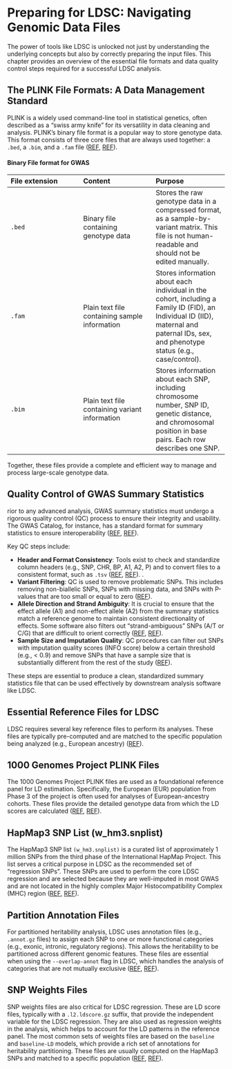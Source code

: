 # Preparing for LDSC: Navigating Genomic Data Files

The power of tools like LDSC is unlocked not just by understanding the
underlying concepts but also by correctly preparing the input files.
This chapter provides an overview of the essential file formats and data
quality control steps required for a successful LDSC analysis.

## The PLINK File Formats: A Data Management Standard

PLINK is a widely used command-line tool in statistical genetics, often
described as a “swiss army knife” for its versatility in data cleaning
and analysis. PLINK’s binary file format is a popular way to store
genotype data. This format consists of three core files that are always
used together: a `.bed`, a `.bim`, and a `.fam` file
([REF](https://sites.google.com/a/broadinstitute.org/ricopili/required-computational-skills),
[REF](https://wanggroup.org/compbio_tutorial/plink_format.html)).

#### Binary File format for GWAS

<table>
<colgroup>
<col style="width: 33%" />
<col style="width: 33%" />
<col style="width: 33%" />
</colgroup>
<thead>
<tr>
<th style="text-align: left;">File extension</th>
<th style="text-align: left;">Content</th>
<th style="text-align: left;">Purpose</th>
</tr>
</thead>
<tbody>
<tr>
<td style="text-align: left;"><code>.bed</code></td>
<td style="text-align: left;">Binary file containing genotype data</td>
<td style="text-align: left;">Stores the raw genotype data in a
compressed format, as a sample-by-variant matrix. This file is not
human-readable and should not be edited manually.</td>
</tr>
<tr>
<td style="text-align: left;"><code>.fam</code></td>
<td style="text-align: left;">Plain text file containing sample
information</td>
<td style="text-align: left;">Stores information about each individual
in the cohort, including a Family ID (FID), an Individual ID (IID),
maternal and paternal IDs, sex, and phenotype status (e.g.,
case/control).</td>
</tr>
<tr>
<td style="text-align: left;"><code>.bim</code></td>
<td style="text-align: left;">Plain text file containing variant
information</td>
<td style="text-align: left;">Stores information about each SNP,
including chromosome number, SNP ID, genetic distance, and chromosomal
position in base pairs. Each row describes one SNP.</td>
</tr>
</tbody>
</table>

Together, these files provide a complete and efficient way to manage and
process large-scale genotype data.

## Quality Control of GWAS Summary Statistics

rior to any advanced analysis, GWAS summary statistics must undergo a
rigorous quality control (QC) process to ensure their integrity and
usability. The GWAS Catalog, for instance, has a standard format for
summary statistics to ensure interoperability
([REF](https://academic.oup.com/bioinformatics/article/37/23/4593/6380562?login=false),
[REF](https://www.ebi.ac.uk/gwas/docs/summary-statistics-format)).

Key QC steps include:

-   **Header and Format Consistency**: Tools exist to check and
    standardize column headers (e.g., SNP, CHR, BP, A1, A2, P) and to
    convert files to a consistent format, such as `.tsv`
    ([REF](https://academic.oup.com/bioinformatics/article/37/23/4593/6380562?login=false),
    [REF](https://www.ebi.ac.uk/gwas/docs/summary-statistics-format)). .
-   **Variant Filtering**: QC is used to remove problematic SNPs. This
    includes removing non-biallelic SNPs, SNPs with missing data, and
    SNPs with P-values that are too small or equal to zero
    ([REF](https://academic.oup.com/bioinformatics/article/37/23/4593/6380562?login=false)).
-   **Allele Direction and Strand Ambiguity**: It is crucial to ensure
    that the effect allele (A1) and non-effect allele (A2) from the
    summary statistics match a reference genome to maintain consistent
    directionality of effects. Some software also filters out
    “strand-ambiguous” SNPs (A/T or C/G) that are difficult to orient
    correctly ([REF](https://www.sanger.ac.uk/data/hapmap-3/),
    [REF](https://academic.oup.com/bioinformatics/article/37/23/4593/6380562?login=false)).
-   **Sample Size and Imputation Quality**: QC procedures can filter out
    SNPs with imputation quality scores (INFO score) below a certain
    threshold (e.g., &lt; 0.9) and remove SNPs that have a sample size
    that is substantially different from the rest of the study
    ([REF](https://academic.oup.com/bioinformatics/article/37/23/4593/6380562?login=false)).

These steps are essential to produce a clean, standardized summary
statistics file that can be used effectively by downstream analysis
software like LDSC.

## Essential Reference Files for LDSC

LDSC requires several key reference files to perform its analyses. These
files are typically pre-computed and are matched to the specific
population being analyzed (e.g., European ancestry)
([REF](https://github.com/bulik/ldsc/wiki/Partitioned-Heritability)).

## 1000 Genomes Project PLINK Files

The 1000 Genomes Project PLINK files are used as a foundational
reference panel for LD estimation. Specifically, the European (EUR)
population from Phase 3 of the project is often used for analyses of
European-ancestry cohorts. These files provide the detailed genotype
data from which the LD scores are calculated
([REF](https://www.internationalgenome.org/category/phase-3/),
[REF](https://github.com/bulik/ldsc/wiki/Partitioned-Heritability)).

## HapMap3 SNP List (w\_hm3.snplist)

The HapMap3 SNP list `(w_hm3.snplist)` is a curated list of
approximately 1 million SNPs from the third phase of the International
HapMap Project. This list serves a critical purpose in LDSC as the
recommended set of “regression SNPs”. These SNPs are used to perform the
core LDSC regression and are selected because they are well-imputed in
most GWAS and are not located in the highly complex Major
Histocompatibility Complex (MHC) region
([REF](https://www.broadinstitute.org/medical-and-population-genetics/hapmap-3),
[REF](https://github.com/bulik/ldsc/wiki/Partitioned-Heritability)).

## Partition Annotation Files

For partitioned heritability analysis, LDSC uses annotation files (e.g.,
`.annot.gz` files) to assign each SNP to one or more functional
categories (e.g., exonic, intronic, regulatory regions). This allows the
heritability to be partitioned across different genomic features. These
files are essential when using the `--overlap-annot` flag in LDSC, which
handles the analysis of categories that are not mutually exclusive
([REF](https://github.com/bulik/ldsc/wiki/Partitioned-Heritability),
[REF](https://github.com/bulik/ldsc/wiki/Partitioned-Heritability-from-Continuous-Annotations)).

## SNP Weights Files

SNP weights files are also critical for LDSC regression. These are LD
score files, typically with a `.l2.ldscore.gz` suffix, that provide the
independent variable for the LDSC regression. They are also used as
regression weights in the analysis, which helps to account for the LD
patterns in the reference panel. The most common sets of weights files
are based on the `baseline` and `baseline-LD` models, which provide a
rich set of annotations for heritability partitioning. These files are
usually computed on the HapMap3 SNPs and matched to a specific
population
([REF](https://github.com/bulik/ldsc/wiki/Partitioned-Heritability),
[REF](https://github.com/bulik/ldsc/wiki/Partitioned-Heritability-from-Continuous-Annotations)).
